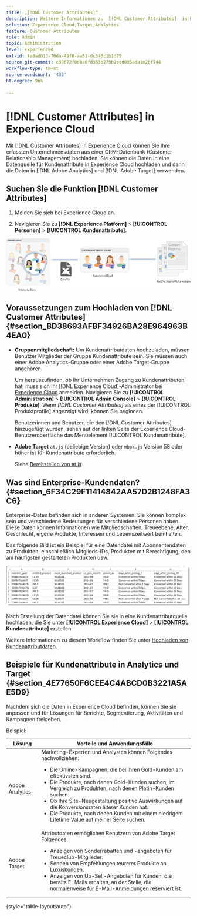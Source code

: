 ```yaml
---
title: „[!DNL Customer Attributes]“
description: Weitere Informationen zu  [!DNL Customer Attributes]  in Experience Cloud. Erfahren Sie, wie Sie Kundenattributdaten für die Verwendung in Adobe Analytics und Adobe Target hochladen.
solution: Experience Cloud,Target,Analytics
feature: Customer Attributes
role: Admin
topic: Administration
level: Experienced
exl-id: fe8ad013-76da-49f8-aa51-dc5f6c1b1d79
source-git-commit: c39672f0d8a0fd353b275b2ecd095ada1e2bf744
workflow-type: tm+mt
source-wordcount: '433'
ht-degree: 96%

---
```


# [!DNL Customer Attributes] in Experience Cloud

Mit [!DNL Customer Attributes] in Experience Cloud können Sie Ihre erfassten Unternehmensdaten aus einer CRM-Datenbank (Customer Relationship Management) hochladen. Sie können die Daten in eine Datenquelle für Kundenattribute in Experience Cloud hochladen und dann die Daten in [!DNL Adobe Analytics] und [!DNL Adobe Target] verwenden.

## Suchen Sie die Funktion [!DNL Customer Attributes]

1. Melden Sie sich bei Experience Cloud an.

1. Navigieren Sie zu **[!DNL Experience Platform]** > **[!UICONTROL Personen]** > **[!UICONTROL Kundenattribute]**.

![Übersicht über Kundenattribute](assets/custom_reports.png)

## Voraussetzungen zum Hochladen von [!DNL Customer Attributes] {#section_BD38693AFBF34926BA28E964963B4EA0}

* **Gruppenmitgliedschaft:** Um Kundenattributdaten hochzuladen, müssen Benutzer Mitglieder der Gruppe Kundenattribute sein. Sie müssen auch einer Adobe Analytics-Gruppe oder einer Adobe Target-Gruppe angehören.

  Um herauszufinden, ob Ihr Unternehmen Zugang zu Kundenattributen hat, muss sich Ihr [!DNL Experience Cloud]-Administrator bei [Experience Cloud](https://experience.adobe.com) anmelden. Navigieren Sie zu **[!UICONTROL Administration]** > **[!UICONTROL Admin Console]** > **[!UICONTROL Produkte]**. Wenn *[!DNL Customer Attributes]* als eines der [!UICONTROL Produktprofile] angezeigt wird, können Sie beginnen.

  Benutzerinnen und Benutzer, die den [!DNL Customer Attributes] hinzugefügt wurden, sehen auf der linken Seite der Experience Cloud-Benutzeroberfläche das Menüelement [!UICONTROL Kundenattribute].

* **Adobe Target** `at.js` (beliebige Version) oder `mbox.js` Version 58 oder höher ist für Kundenattribute erforderlich.

  Siehe [Bereitstellen von at.js](https://experienceleague.adobe.com/docs/target-dev/developer/client-side/overview.html).

## Was sind Enterprise-Kundendaten? {#section_6F34C29F11414842AA57D2B1248FA3C6}

Enterprise-Daten befinden sich in anderen Systemen. Sie können komplex sein und verschiedene Bedeutungen für verschiedene Personen haben. Diese Daten können Informationen wie Mitgliedschaften, Treueebene, Alter, Geschlecht, eigene Produkte, Interessen und Lebenszeitwert beinhalten.

Das folgende Bild ist ein Beispiel für eine Datendatei mit Abonnentendaten zu Produkten, einschließlich Mitglieds-IDs, Produkten mit Berechtigung, den am häufigsten gestarteten Produkten usw.

![Was sind Unternehmens-Kundendaten?](assets/01_crs_usecase.png)

Nach Erstellung der Datendatei können Sie sie in eine Kundenattributquelle hochladen, die Sie unter **[!UICONTROL Experience Cloud]** > **[!UICONTROL Kundenattribute]** erstellen.

Weitere Informationen zu diesem Workflow finden Sie unter [Hochladen von Kundenattributdaten](t-crs-usecase.md).

## Beispiele für Kundenattribute in Analytics und Target {#section_4E77650F6CEE4C4ABCD0B3221A5AE5D9}

Nachdem sich die Daten in Experience Cloud befinden, können Sie sie anpassen und für Lösungen für Berichte, Segmentierung, Aktivitäten und Kampagnen freigeben.

Beispiel:

| Lösung | Vorteile und Anwendungsfälle |
|--- |--- |
| Adobe Analytics | Marketing-Experten und Analysten können Folgendes nachvollziehen:<ul><li>Die Online-Kampagnen, die bei Ihren Gold-Kunden am effektivsten sind.</li><li>Die Produkte, nach denen Gold-Kunden suchen, im Vergleich zu Produkten, nach denen Platin-Kunden suchen.</li><li>Ob Ihre Site-Neugestaltung positive Auswirkungen auf die Konversionsraten älterer Kunden hat.</li><li>Die Produkte, nach denen Kunden mit einem niedrigem Lifetime Value auf meiner Seite suchen.</li></ul> |
| Adobe Target | Attributdaten ermöglichen Benutzern von Adobe Target Folgendes:<ul><li>Anzeigen von Sonderrabatten und -angeboten für Treueclub-Mitglieder.</li><li>Senden von Empfehlungen teurerer Produkte an Luxuskunden.</li><li>Anzeigen von Up-Sell-Angeboten für Kunden, die bereits E-Mails erhalten, an der Stelle, die normalerweise für E-Mail-Anmeldungen reserviert ist.</li></ul> |

{style="table-layout:auto"}
